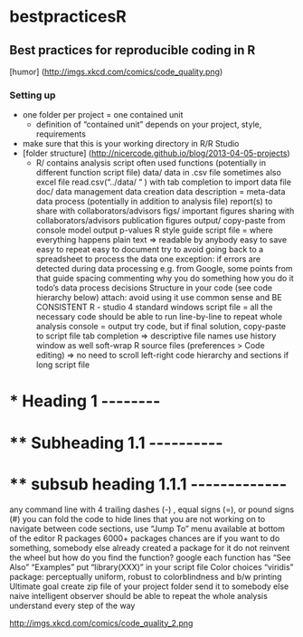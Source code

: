 # bestpracticesR

## Best practices for reproducible coding in R

[humor] (http://imgs.xkcd.com/comics/code_quality.png)

### Setting up
* one folder per project = one contained unit
  * definition of “contained unit” depends on your project, style, requirements
* make sure that this is your working directory in R/R Studio
* [folder structure] (http://nicercode.github.io/blog/2013-04-05-projects)
  * R/
contains analysis script
often used functions (potentially in different function script file)
data/
data in .csv file
sometimes also excel file
read.csv(“../data/  “   ) with tab completion to import data file
doc/
data management
data creation
data description = meta-data
data process (potentially in addition to analysis file)
report(s) to share with collaborators/advisors
figs/
important figures
sharing with collaborators/advisors
publication figures
output/
copy-paste from console
model output
p-values
R style guide
script file = where everything happens
plain text => readable by anybody
easy to save
easy to repeat
easy to document
try to avoid going back to a spreadsheet to process the data
one exception: if errors are detected during data processing
e.g. from Google, some points from that guide
spacing
commenting
why you do something
how you do it
todo’s
data process decisions
Structure in your code (see code hierarchy below)
attach: avoid using it
use common sense and BE CONSISTENT
R - studio
4 standard windows
script file = all the necessary code
should be able to run line-by-line to repeat whole analysis
console = output
try code, but if final solution, copy-paste to script file
tab completion => descriptive file names
use history window as well
soft-wrap R source files (preferences > Code editing) => no need to scroll left-right
code hierarchy and sections
if long script file
# * Heading 1 --------
# ** Subheading 1.1 ----------
# ** subsub heading 1.1.1 -------------
any command line with 4 trailing dashes (-) , equal signs (=), or pound signs (#)
you can fold the code to hide lines that you are not working on
to navigate between code sections, use “Jump To” menu available at bottom of the editor
R packages
6000+ packages
chances are if you want to do something, somebody else already created a package for it
do not reinvent the wheel
but how do you find the function?
google
each function has
“See Also”
“Examples”
put “library(XXX)” in your script file
Color choices
“viridis” package: perceptually uniform, robust to colorblindness and b/w printing
Ultimate goal
create zip file of your project folder
send it to somebody else
naive intelligent observer should be able to
repeat the whole analysis
understand every step of the way


http://imgs.xkcd.com/comics/code_quality_2.png
